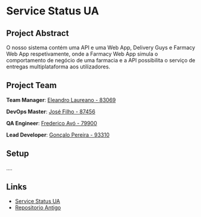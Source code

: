 # Service Status UA

## Project Abstract

O nosso sistema contém uma API e uma Web App, Delivery Guys e Farmacy Web App respetivamente, onde a Farmacy Web App simula o comportamento de negócio de uma farmacia e a API possibilita o serviço de entregas multiplataforma aos utilizadores.

## Project Team

**Team Manager**: [Eleandro Laureano - 83069](https://github.com/EleandroG)

**DevOps Master**: [José Filho - 87456](https://github.com/josecarlos55)

**QA Engineer**: [Frederico Avó - 79900](https://github.com/freddavo)

**Lead Developer**: [Gonçalo Pereira - 93310](https://github.com/pereira-goncalo)

## Setup

....

## Links
- [Service Status UA](https://www.pivotaltracker.com/n/projects/2500853)
- [Repositorio Antigo](https://github.com/EleandroG/ServiceStatus)
